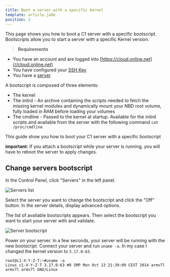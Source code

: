 ```yaml
---
title: Boot a server with a specific kernel
template: article.jade
position: 2
---
```


This page shows you how to boot a C1 server with a specific bootscript. Bootscripts allow you to start a server with a specific Kernel version.

> <strong>Requirements</strong>
- You have an account and are logged into [https://cloud.online.net](//cloud.online.net)
- You have configured your [SSH Key](https://doc.cloud.online.net/howto/ssh_keys.html)
- You have a [server](https://doc.cloud.online.net/howto/create_instance.html)

A bootscript is composed of three elements:

- The kernel
- The initrd - An archive containing the scripts needed to fetch the missing kernel modules and dynamically mount your NBD root volume, fully loaded in RAM before loading your volumes
- The cmdline - Passed to the kernel at startup. Available for the initrd scripts and available from the server with the following command `cat /proc/cmdline`

This guide show you how to boot your C1 server with a specific bootscript

<strong>important:</strong> If you attach a bootscript while your server is running, you will have to reboot the server to apply changes.

## Change servers bootscript

In the Control Panel, click "Servers" in the left panel.

![Servers list](../../images/servers_list.png "Servers list")


Select the server you want to change the bootscript and click the "Off" button. In the server details, display advanced options.

The list of available bootscripts appears. Then select the bootscript you want to start your server with and validate.

![Server bootscript](../../images/server_bootscript.png "Server bootscript")


Power on your server. In a few seconds, your server will be running with the new bootscript.
Connect your server and run `uname -a`. In my case I changed the kernel version to `3.17.0-63`. 

```
root@c1-X-Y-Z-T:~#uname -a
Linux c1-X-Y-Z-T 3.17.0-63 #8 SMP Mon Oct 13 21:39:09 CEST 2014 armv7l armv7l armv7l GNU/Linux
```
